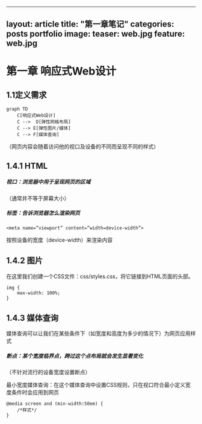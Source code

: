 
---
layout: article
title:  "第一章笔记"
categories: posts portfolio
image:
	teaser: web.jpg
	feature: web.jpg
---



# 第一章	响应式Web设计


## 1.1定义需求

```
graph TD
    C[响应式Web设计]
    C -->  D[弹性网格布局]
    C --> E[弹性图片/媒体]
    C --> F[媒体查询]
```
（网页内容会随着访问他的视口及设备的不同而呈现不同的样式）



## 1.4.1 HTML
##### 视口：浏览器中用于呈现网页的区域
（通常并不等于屏幕大小）
##### <meta>标签：告诉浏览器怎么渲染网页

```
<meta name=”viewport” content=”width=device-width”>
```


按照设备的宽度（device-width）来渲染内容

## 1.4.2 图片

在这里我们创建一个CSS文件：css/styles.css，将它链接到HTML页面的头部。
```
img {
    max-width: 100%;
}
```

## 1.4.3 媒体查询
媒体查询可以让我们在某些条件下（如宽度和高度为多少的情况下）为网页应用样式

##### 断点：某个宽度临界点，跨过这个点布局就会发生显著变化

（不针对流行的设备宽度设置断点）

最小宽度媒体查询：在这个媒体查询中设置CSS规则，只在视口符合最小定义宽度条件时会应用到网页


```
@media screen and (min-width:50em) {  
    /*样式*/
}
```
